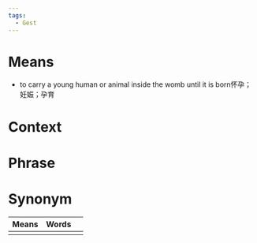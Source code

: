 ```yaml
---
tags:
  - Gest
---
```

# Means
- to carry a young human or animal inside the womb until it is born怀孕；妊娠；孕育
# Context

# Phrase

# Synonym
| Means | Words |     |
| ----- | ----- | --- |
|       |       |     |
